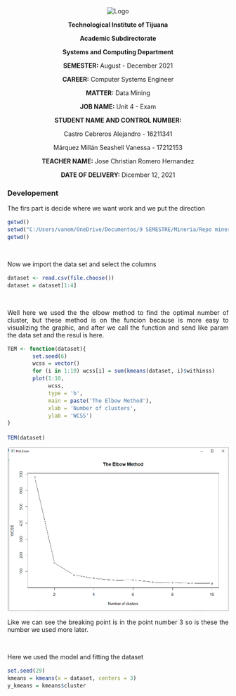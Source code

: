 <div align="center">
<img alt="Logo" src="https://www.tijuana.tecnm.mx/wp-content/themes/tecnm/images/logo_TECT.png" width=250 height=250>
</p>

**Technological Institute of Tijuana** 

**Academic Subdirectorate** 

**Systems and Computing Department** 

**SEMESTER:** 
August - December 2021

**CAREER:** 
Computer Systems Engineer

**MATTER:** 
Data Mining

**JOB NAME:** 
Unit 4 - Exam

**STUDENT NAME AND CONTROL NUMBER:** 


Castro Cebreros Alejandro - 16211341 

Márquez Millán Seashell Vanessa - 17212153

**TEACHER NAME:** 
Jose Christian Romero Hernandez

**DATE OF DELIVERY:** 
Dicember 12, 2021

</div>

<div align="Justify">

### Developement 


The firs part is decide where we want work and we put the direction
```R
getwd()
setwd("C:/Users/vanem/OneDrive/Documentos/9 SEMESTRE/Mineria/Repo mineria/DataMining/MachineLearning/LogisticRegression")
getwd()
```
<br>

Now we import the data set and select the columns

```R
dataset <- read.csv(file.choose())
dataset = dataset[1:4]
```
<br>

Well here we used the the elbow method to find the optimal number of cluster, but these method is on the funcion because is more easy to visualizing the graphic, and after we call the function and send like param the data set and the resul is here.
```R
TEM <- function(dataset){
        set.seed(6)
        wcss = vector()
        for (i in 1:10) wcss[i] = sum(kmeans(dataset, i)$withinss)
        plot(1:10,
             wcss,
             type = 'b',
             main = paste('The Elbow Method'),
             xlab = 'Number of clusters',
             ylab = 'WCSS')
}

TEM(dataset)
```
<img alt="Logo" src="./Elbow_Graphic.png">

Like we can see the breaking point is in the point number 3 so is these the number we used more later.

<br>

Here we used the model and fitting the dataset 
```R
set.seed(29)
kmeans = kmeans(x = dataset, centers = 3)
y_kmeans = kmeans$cluster
```